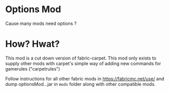 # Options Mod

Cause many mods need options ?

# How? Hwat?

This mod is a cut down version of fabric-carpet.
This mod only exists to supply other mods with carpet's simple way of adding new commands for gamerules ("carpetrules")

Follow instructions for all other fabric mods in https://fabricmc.net/use/ and dump optionsMod...jar in `mods` folder along
with other compatible mods.


